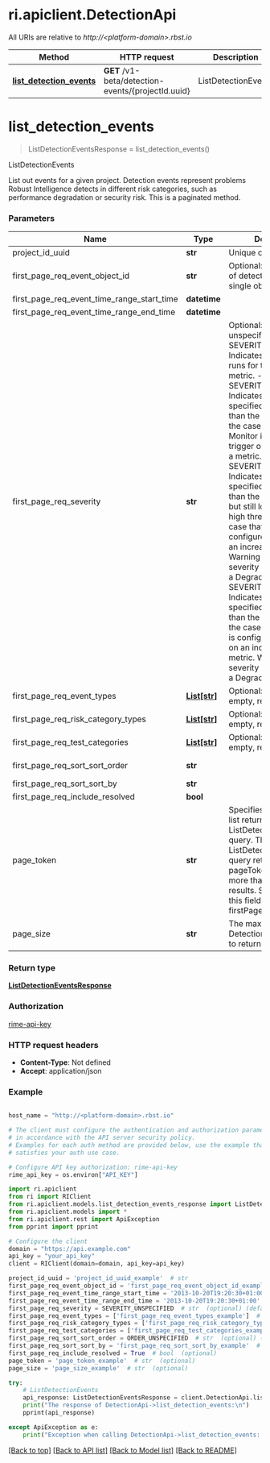 # ri.apiclient.DetectionApi

All URIs are relative to *http://&lt;platform-domain&gt;.rbst.io*

Method | HTTP request | Description
------------- | ------------- | -------------
[**list_detection_events**](#list_detection_events) | **GET** /v1-beta/detection-events/{projectId.uuid} | ListDetectionEvents

# **list_detection_events**
> ListDetectionEventsResponse  = list_detection_events()

ListDetectionEvents

List out events for a given project. Detection events represent problems Robust Intelligence detects in different risk categories, such as performance degradation or security risk. This is a paginated method.

### Parameters


Name | Type | Description  | Notes
------------- | ------------- | ------------- | -------------
project_id_uuid | **str** | Unique object ID. | 
first_page_req_event_object_id | **str** | Optional: return a series of detection events for a single object. | [optional] 
first_page_req_event_time_range_start_time | **datetime** |  | [optional] 
first_page_req_event_time_range_end_time | **datetime** |  | [optional] 
first_page_req_severity | **str** | Optional: When unspecified, returns all.   - SEVERITY_UNSPECIFIED: Indicates that no test runs for the specified metric.  - SEVERITY_PASS: Indicates that the specified metric is lower than the low threshold in the case where the Monitor is configured to trigger on an increase of a metric.  - SEVERITY_WARNING: Indicates that the specified metric is higher than the low threshold but still lower than the high threshold, in the case that a Monitor is configured to trigger on an increase of a metric. Warning and Alert severity levels will trigger a Degradation event.  - SEVERITY_ALERT: Indicates that the specified metric is higher than the high threshold in the case that the Monitor is configured to trigger on an increase of a metric. Warning and Alert severity level will trigger a Degradation event. | [optional] [default to SEVERITY_UNSPECIFIED]
first_page_req_event_types | [**List[str]**](str.md) | Optional: When the list is empty, returns all. | [optional] 
first_page_req_risk_category_types | [**List[str]**](str.md) | Optional: When the list is empty, returns all. | [optional] 
first_page_req_test_categories | [**List[str]**](str.md) | Optional: When the list is empty, return all. | [optional] 
first_page_req_sort_sort_order | **str** |  | [optional] [default to ORDER_UNSPECIFIED]
first_page_req_sort_sort_by | **str** |  | [optional] 
first_page_req_include_resolved | **bool** |  | [optional] 
page_token | **str** | Specifies a page of the list returned by a ListDetectionEvents query. The ListDetectionEvents query returns a pageToken when there is more than one page of results. Specify either this field or the firstPageReq field. | [optional] 
page_size | **str** | The maximum number of Detection Event objects to return in a single page. | [optional] 

### Return type

[**ListDetectionEventsResponse**](ListDetectionEventsResponse.md)

### Authorization


[rime-api-key](../README.md#rime-api-key)

### HTTP request headers

- **Content-Type**: Not defined
- **Accept**: application/json

### Example
```python

host_name = "http://<platform-domain>.rbst.io"

# The client must configure the authentication and authorization parameters
# in accordance with the API server security policy.
# Examples for each auth method are provided below, use the example that
# satisfies your auth use case.

# Configure API key authorization: rime-api-key
rime_api_key = os.environ["API_KEY"]

```

```python
import ri.apiclient
from ri import RIClient
from ri.apiclient.models.list_detection_events_response import ListDetectionEventsResponse
from ri.apiclient.models import *
from ri.apiclient.rest import ApiException
from pprint import pprint

# Configure the client
domain = "https://api.example.com"
api_key = "your_api_key"
client = RIClient(domain=domain, api_key=api_key)

project_id_uuid = 'project_id_uuid_example'  # str 
first_page_req_event_object_id = 'first_page_req_event_object_id_example'  # str  (optional)
first_page_req_event_time_range_start_time = '2013-10-20T19:20:30+01:00'  # datetime  (optional)
first_page_req_event_time_range_end_time = '2013-10-20T19:20:30+01:00'  # datetime  (optional)
first_page_req_severity = SEVERITY_UNSPECIFIED  # str  (optional) (default to SEVERITY_UNSPECIFIED)
first_page_req_event_types = ['first_page_req_event_types_example']  # List[str]  (optional)
first_page_req_risk_category_types = ['first_page_req_risk_category_types_example']  # List[str]  (optional)
first_page_req_test_categories = ['first_page_req_test_categories_example']  # List[str]  (optional)
first_page_req_sort_sort_order = ORDER_UNSPECIFIED  # str  (optional) (default to ORDER_UNSPECIFIED)
first_page_req_sort_sort_by = 'first_page_req_sort_sort_by_example'  # str  (optional)
first_page_req_include_resolved = True  # bool  (optional)
page_token = 'page_token_example'  # str  (optional)
page_size = 'page_size_example'  # str  (optional)

try:
    # ListDetectionEvents
    api_response: ListDetectionEventsResponse = client.DetectionApi.list_detection_events(project_id_uuid, first_page_req_event_object_id=first_page_req_event_object_id, first_page_req_event_time_range_start_time=first_page_req_event_time_range_start_time, first_page_req_event_time_range_end_time=first_page_req_event_time_range_end_time, first_page_req_severity=first_page_req_severity, first_page_req_event_types=first_page_req_event_types, first_page_req_risk_category_types=first_page_req_risk_category_types, first_page_req_test_categories=first_page_req_test_categories, first_page_req_sort_sort_order=first_page_req_sort_sort_order, first_page_req_sort_sort_by=first_page_req_sort_sort_by, first_page_req_include_resolved=first_page_req_include_resolved, page_token=page_token, page_size=page_size)
    print("The response of DetectionApi->list_detection_events:\n")
    pprint(api_response)

except ApiException as e:
    print("Exception when calling DetectionApi->list_detection_events: %s\n" % e)
```



[[Back to top]](#) [[Back to API list]](../README.md#documentation-for-api-endpoints) [[Back to Model list]](../README.md#documentation-for-models) [[Back to README]](../README.md)

